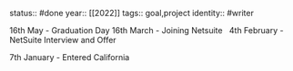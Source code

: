 status:: #done
year:: [[2022]]
tags:: goal,project
identity:: #writer


16th May - Graduation Day
16th March - Joining Netsuite  
4th February - NetSuite Interview and Offer

7th January - Entered California
